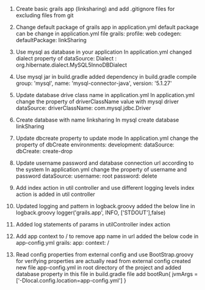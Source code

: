 1. Create basic grails app (linksharing) and add .gitignore files for excluding files from git
2. Change default package of grails app in application.yml
    default package can be change in application.yml file 
        grails:
            profile: web
            codegen:
                defaultPackage: linkSharing
                
                
3. Use mysql as database in your application
    In application.yml changed dialect property of 
    dataSource:
        Dialect : org.hibernate.dialect.MySQL5InnoDBDialect
       
4. Use mysql jar in build.gradle 
    added dependency in build.gradle
            compile group: 'mysql', name: 'mysql-connector-java', version: '5.1.27'

5. Update database drive class name in application.yml
    In application.yml change the property of driverClassName value with mysql driver
    dataSource:
        driverClassName: com.mysql.jdbc.Driver
        
6. Create database with name linksharing
    In mysql 
    create database linkSharing
     
7. Update dbcreate property to update mode
    In application.yml change the property of dbCreate
    environments:
        development:
            dataSource:
                dbCreate: create-drop
                
                
8. Update username password and database connection url according to the system
    In application.yml change the property of username and password
    dataSource:
        username: root
        password: delete

9. Add index action in util controller and use different logging levels
    index action is added in util controller
    
10. Updated logging and pattern in logback.groovy
    added the below line in logback.groovy
        logger('grails.app', INFO, ['STDOUT'],false)

    
11. Added log statements of params in utilController index action
    

12. Add app context to / to remove app name in url
    added the below code in app-config.yml
        grails:
            app:
            context: /

13. Read config properties from external config and use BootStrap.groovy for verifying properties are actually read from external config
    created new file app-config.yml in root directory of the project 
    and added database property in this file
    in build.gradle file add 
    bootRun{ 
    jvmArgs = ['-Dlocal.config.location=app-config.yml']
    }